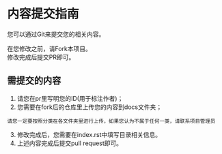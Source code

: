 # 内容提交指南
您可以通过Git来提交您的相关内容。  

在您修改之前，请Fork本项目。  
修改完成后提交PR即可。  

## 需提交的内容
1. 请您在pr里写明您的ID(用于标注作者)；
2. 您需要在fork后的仓库里上传您的内容到docs文件夹；
````{important}
请您一定要按照分类在各文件夹里进行上传，如果您认为不属于任何一类，请联系项目管理员
````
3. 修改完成后，您需要在index.rst中填写目录相关信息。
4. 上述内容完成后提交pull request即可。
